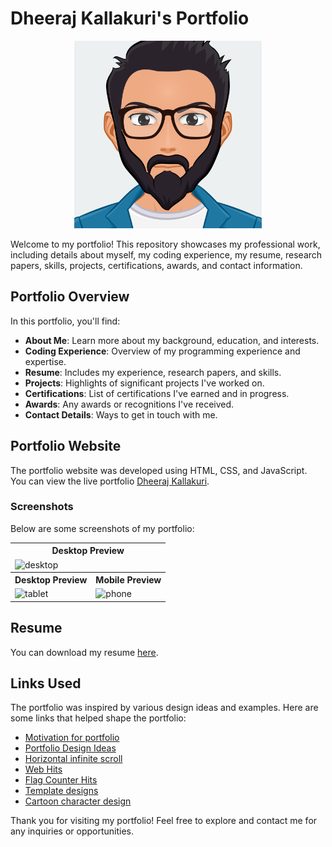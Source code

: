 # Dheeraj Kallakuri's Portfolio
<p align="center">
<img width="300px" height="300px" alt="cartoon" src="https://github.com/dheerajkallakuri/portfolio-master/blob/main/images/icon.svg">

Welcome to my portfolio! This repository showcases my professional work, including details about myself, my coding experience, my resume, research papers, skills, projects, certifications, awards, and contact information.
</p>

## Portfolio Overview

In this portfolio, you'll find:

- **About Me**: Learn more about my background, education, and interests.
- **Coding Experience**: Overview of my programming experience and expertise.
- **Resume**: Includes my experience, research papers, and skills.
- **Projects**: Highlights of significant projects I've worked on.
- **Certifications**: List of certifications I've earned and in progress.
- **Awards**: Any awards or recognitions I've received.
- **Contact Details**: Ways to get in touch with me.

## Portfolio Website

The portfolio website was developed using HTML, CSS, and JavaScript. <br>
You can view the live portfolio [Dheeraj Kallakuri](https://dheerajkallakuri.github.io/portfolio-master/).

### Screenshots

Below are some screenshots of my portfolio:

<table>
  <tr>
    <th colspan=2>
      <strong>Desktop Preview</strong>
    </th>
  <tr>
  <tr>
    <td colspan=2>
      <img width="1024" alt="desktop" src="https://github.com/user-attachments/assets/fe183b52-cbfc-41d4-b590-7504e2d90b5b">
    </td>
  </tr>
  <tr>
    <tr>
    <th>
      <strong>Desktop Preview</strong>
    </th>
    <th>
      <strong>Mobile Preview</strong>
    </th>
  <tr>
  <tr>
    <td>
      <img width="512" alt="tablet" src="https://github.com/user-attachments/assets/9e1001ef-46f3-4308-bf00-173d67c12040">
    </td>
    <td>
      <img width="512" alt="phone" src="https://github.com/user-attachments/assets/4cc3da91-e86e-4ffd-8f3d-0b66d5bde821">
    </td>
  </tr>
</table>

## Resume

You can download my resume [here](https://github.com/dheerajkallakuri/portfolio-master/blob/main/document/Dheeraj.pdf).

## Links Used

The portfolio was inspired by various design ideas and examples. Here are some links that helped shape the portfolio:

- [Motivation for portfolio](https://www.linkedin.com/feed/)
- [Portfolio Design Ideas](https://github.com/Evavic44/portfolio-ideas?tab=readme-ov-file)
- [Horizontal infinite scroll](https://www.youtube.com/watch?v=iLmBy-HKIAw)
- [Web Hits](https://www.hitwebcounter.com/)
- [Flag Counter Hits](https://s01.flagcounter.com/more/0gJK/)
- [Template designs](https://www.canva.com/)
- [Cartoon character design](https://www.cartoonify.de/)
  

Thank you for visiting my portfolio! Feel free to explore and contact me for any inquiries or opportunities.

